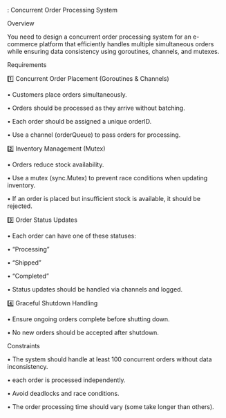 : Concurrent Order Processing System 



Overview



You need to design a concurrent order processing system for an e-commerce platform that efficiently handles multiple simultaneous orders while ensuring data consistency using goroutines, channels, and mutexes.


Requirements

1️⃣ Concurrent Order Placement (Goroutines & Channels)

• Customers place orders simultaneously.

• Orders should be processed as they arrive without batching.

• Each order should be assigned a unique orderID.

• Use a channel (orderQueue) to pass orders for processing.



2️⃣ Inventory Management (Mutex)

• Orders reduce stock availability.

• Use a mutex (sync.Mutex) to prevent race conditions when updating inventory.

• If an order is placed but insufficient stock is available, it should be rejected.



3️⃣ Order Status Updates 

• Each order can have one of these statuses:

• “Processing”

• “Shipped”

• “Completed”

• Status updates should be handled via channels and logged.



4️⃣ Graceful Shutdown Handling

• Ensure ongoing orders complete before shutting down.

• No new orders should be accepted after shutdown.







Constraints

• The system should handle at least 100 concurrent orders without data inconsistency.

• each order is processed independently.

• Avoid deadlocks and race conditions.

• The order processing time should vary (some take longer than others).

